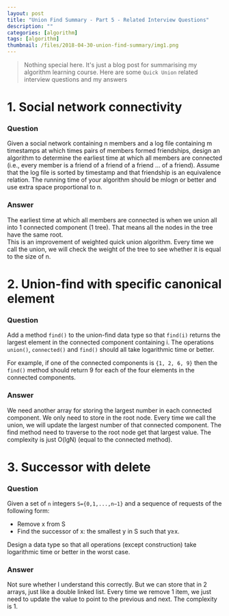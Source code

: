 ```yaml
---
layout: post
title: "Union Find Summary - Part 5 - Related Interview Questions"
description: ""
categories: [algorithm]
tags: [algorithm]
thumbnail: /files/2018-04-30-union-find-summary/img1.png
---
```


> Nothing special here. It's just a blog post for summarising my algorithm learning course. Here are
> some `Quick Union` related interview questions and my answers

# 1. Social network connectivity

### Question

Given a social network containing n members and a log file containing m
timestamps at which times pairs of members formed friendships, design an algorithm to determine the
earliest time at which all members are connected (i.e., every member is a friend of a friend of a
friend ... of a friend). Assume that the log file is sorted by timestamp and that friendship is an
equivalence relation. The running time of your algorithm should be mlogn or better and use extra
space proportional to n.

### Answer

The earliest time at which all members are connected is when we union all into 1 connected
component (1 tree). That means all the nodes in the tree have the same root.  
This is an improvement of weighted quick union algorithm. Every time we call the union, we will
check the weight of the tree to see whether it is equal to the size of n.

<!-- more -->

# 2. Union-find with specific canonical element

### Question

Add a method `find()` to the union-find data type so that `find(i)` returns the largest element in
the connected component containing i. The operations `union()`, `connected()` and `find()` should
all take logarithmic time or better.

For example, if one of the connected components is `{1, 2, 6, 9}` then the `find()` method should
return 9 for each of the four elements in the connected components.

### Answer

We need another array for storing the largest number in each connected component. We only need to
store in the root node. Every time we call the union, we will update the largest number of that
connected component. The find method need to traverse to the root node get that largest value. The
complexity is just O(lgN) (equal to the connected method).

# 3. Successor with delete

### Question

Given a set of `n` integers `S={0,1,...,n−1}` and a sequence of requests of the following form:

- Remove x from S
- Find the successor of x: the smallest y in S such that y≥x.

Design a data type so that all operations (except construction) take logarithmic time or better in
the worst case.

### Answer

Not sure whether I understand this correctly. But we can store that in 2 arrays, just like a double
linked list. Every time we remove 1 item, we just need to update the value to point to the previous
and next. The complexity is 1.
